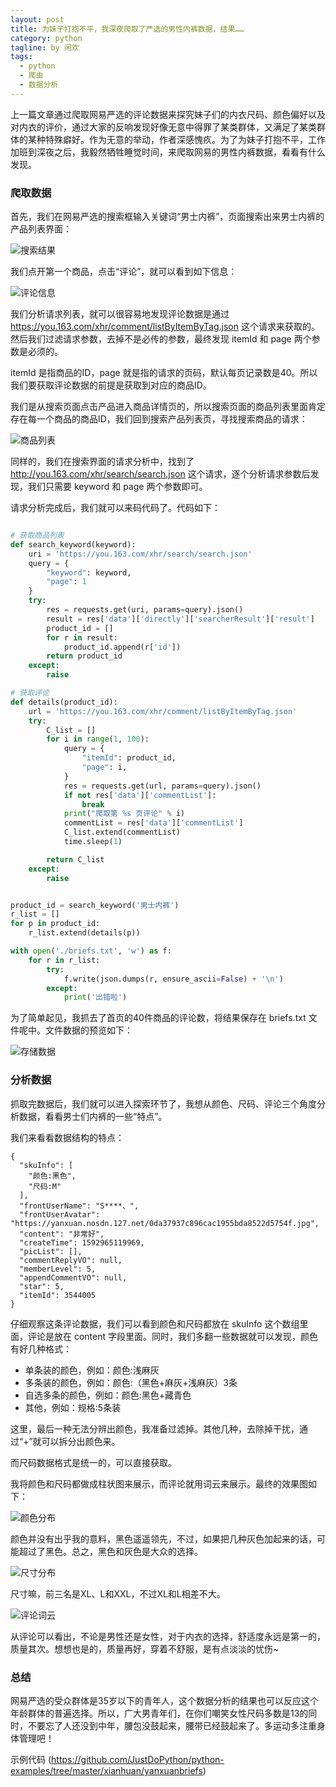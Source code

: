 ```yaml
---
layout: post
title: 为妹子打抱不平，我深夜爬取了严选的男性内裤数据，结果……
category: python
tagline: by 闲欢
tags: 
  - python
  - 爬虫
  - 数据分析
---
```



上一篇文章通过爬取网易严选的评论数据来探究妹子们的内衣尺码、颜色偏好以及对内衣的评价，通过大家的反响发现好像无意中得罪了某类群体，又满足了某类群体的某种特殊癖好。作为无意的举动，作者深感愧疚。为了为妹子打抱不平，工作加班到深夜之后，我毅然牺牲睡觉时间，来爬取网易的男性内裤数据，看看有什么发现。

<!--more-->

### 爬取数据

首先，我们在网易严选的搜索框输入关键词“男士内裤”，页面搜索出来男士内裤的产品列表界面：

![搜索结果](http://www.justdopython.com/assets/images/2020/09/yanxuanbriefs/1.jpg)

我们点开第一个商品，点击“评论”，就可以看到如下信息：

![评论信息](http://www.justdopython.com/assets/images/2020/09/yanxuanbriefs/2.jpg)

我们分析请求列表，就可以很容易地发现评论数据是通过 https://you.163.com/xhr/comment/listByItemByTag.json 这个请求来获取的。然后我们过滤请求参数，去掉不是必传的参数，最终发现 itemId 和 page 两个参数是必须的。

itemId 是指商品的ID，page 就是指的请求的页码，默认每页记录数是40。所以我们要获取评论数据的前提是获取到对应的商品ID。

我们是从搜索页面点击产品进入商品详情页的，所以搜索页面的商品列表里面肯定存在每一个商品的商品ID，我们回到搜索产品列表页，寻找搜索商品的请求：

![商品列表](http://www.justdopython.com/assets/images/2020/09/yanxuanbriefs/3.jpg)

同样的，我们在搜索界面的请求分析中，找到了 http://you.163.com/xhr/search/search.json 这个请求，逐个分析请求参数后发现，我们只需要 keyword 和 page 两个参数即可。

请求分析完成后，我们就可以来码代码了。代码如下：

```python

# 获取商品列表
def search_keyword(keyword):
    uri = 'https://you.163.com/xhr/search/search.json'
    query = {
        "keyword": keyword,
        "page": 1
    }
    try:
        res = requests.get(uri, params=query).json()
        result = res['data']['directly']['searcherResult']['result']
        product_id = []
        for r in result:
            product_id.append(r['id'])
        return product_id
    except:
        raise

# 获取评论
def details(product_id):
    url = 'https://you.163.com/xhr/comment/listByItemByTag.json'
    try:
        C_list = []
        for i in range(1, 100):
            query = {
                "itemId": product_id,
                "page": i,
            }
            res = requests.get(url, params=query).json()
            if not res['data']['commentList']:
                break
            print("爬取第 %s 页评论" % i)
            commentList = res['data']['commentList']
            C_list.extend(commentList)
            time.sleep(1)

        return C_list
    except:
        raise


product_id = search_keyword('男士内裤')
r_list = []
for p in product_id:
    r_list.extend(details(p))

with open('./briefs.txt', 'w') as f:
    for r in r_list:
        try:
            f.write(json.dumps(r, ensure_ascii=False) + '\n')
        except:
            print('出错啦')
```

为了简单起见，我抓去了首页的40件商品的评论数，将结果保存在 briefs.txt 文件呢中。文件数据的预览如下：

![存储数据](http://www.justdopython.com/assets/images/2020/09/yanxuanbriefs/4.jpg)


### 分析数据

抓取完数据后，我们就可以进入探索环节了，我想从颜色、尺码、评论三个角度分析数据，看看男士们内裤的一些“特点”。

我们来看看数据结构的特点：

```
{
  "skuInfo": [
    "颜色:黑色",
    "尺码:M"
  ],
  "frontUserName": "S****、",
  "frontUserAvatar": "https://yanxuan.nosdn.127.net/0da37937c896cac1955bda8522d5754f.jpg",
  "content": "非常好",
  "createTime": 1592965119969,
  "picList": [],
  "commentReplyVO": null,
  "memberLevel": 5,
  "appendCommentVO": null,
  "star": 5,
  "itemId": 3544005
}
```

仔细观察这条评论数据，我们可以看到颜色和尺码都放在 skuInfo 这个数组里面，评论是放在 content 字段里面。同时，我们多翻一些数据就可以发现，颜色有好几种格式：
- 单条装的颜色，例如：颜色:浅麻灰
- 多条装的颜色，例如：颜色:（黑色+麻灰+浅麻灰）3条
- 自选多条的颜色，例如：颜色:黑色+藏青色
- 其他，例如：规格:5条装

这里，最后一种无法分辨出颜色，我准备过滤掉。其他几种，去除掉干扰，通过“+”就可以拆分出颜色来。

而尺码数据格式是统一的，可以直接获取。

我将颜色和尺码都做成柱状图来展示，而评论就用词云来展示。最终的效果图如下：

![颜色分布](http://www.justdopython.com/assets/images/2020/09/yanxuanbriefs/5.jpg)

颜色并没有出乎我的意料，黑色遥遥领先，不过，如果把几种灰色加起来的话，可能超过了黑色。总之，黑色和灰色是大众的选择。

![尺寸分布](http://www.justdopython.com/assets/images/2020/09/yanxuanbriefs/6.jpg)

尺寸嘛，前三名是XL、L和XXL，不过XL和L相差不大。

![评论词云](http://www.justdopython.com/assets/images/2020/09/yanxuanbriefs/7.jpg)

从评论可以看出，不论是男性还是女性，对于内衣的选择，舒适度永远是第一的，质量其次。想想也是的，质量再好，穿着不舒服，是有点淡淡的忧伤~


### 总结

网易严选的受众群体是35岁以下的青年人，这个数据分析的结果也可以反应这个年龄群体的普遍选择。所以，广大男青年们，在你们嘲笑女性尺码多数是13的同时，不要忘了人还没到中年，腰包没鼓起来，腰带已经鼓起来了。多运动多注重身体管理吧！


示例代码 (https://github.com/JustDoPython/python-examples/tree/master/xianhuan/yanxuanbriefs)
